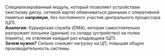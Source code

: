 Специализированный модуль, который позволяет устройствам (жесткому диску, сетевой карте) обмениваться данными с оперативной памятью **напрямую**, без постоянного участия центрального процессора (ЦП).  
**Аналогия:** Курьерская служба (DMA), которая самостоятельно разгружает посылки (данные) со склада (устройство) на полки (память), не отвлекая каждый раз кладовщика (ЦП).  
**Зачем нужно?** Сильно снижает нагрузку на ЦП, повышая общую производительность системы.